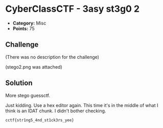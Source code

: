 # CyberClassCTF - 3asy st3g0 2

* **Category:** Misc
* **Points:** 75

## Challenge

(There was no description for the challenge)

(stego2.png was attached)


## Solution

More stego guessctf.

Just kidding. Use a hex editor again. This time it's in the middle of what I think is an IDAT chunk. I didn't bother checking.


```
cctf{str1ng5_4nd_st1ck3rs_yee}
```